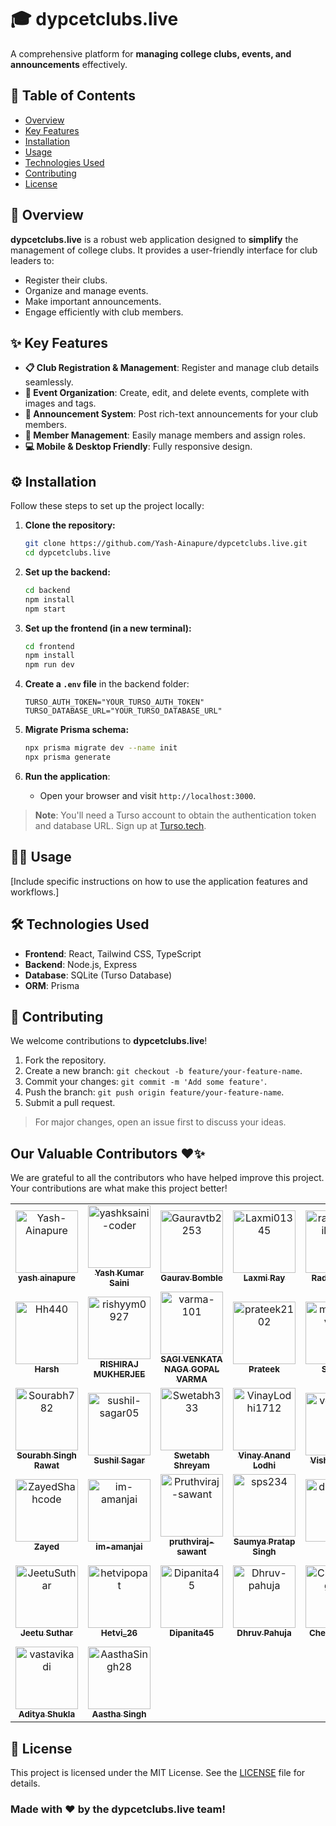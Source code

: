 

# 🎓 **dypcetclubs.live**

A comprehensive platform for **managing college clubs, events, and announcements** effectively.



## 🚀 **Table of Contents**

- [Overview](#overview)
- [Key Features](#key-features)
- [Installation](#installation)
- [Usage](#usage)
- [Technologies Used](#technologies-used)
- [Contributing](#contributing)
- [License](#license)



## 🌟 **Overview**

**dypcetclubs.live** is a robust web application designed to **simplify** the management of college clubs. It provides a user-friendly interface for club leaders to:

- Register their clubs.
- Organize and manage events.
- Make important announcements.
- Engage efficiently with club members.



## ✨ **Key Features**

- **📋 Club Registration & Management**: Register and manage club details seamlessly.
- **📅 Event Organization**: Create, edit, and delete events, complete with images and tags.
- **📢 Announcement System**: Post rich-text announcements for your club members.
- **👥 Member Management**: Easily manage members and assign roles.
- **💻 Mobile & Desktop Friendly**: Fully responsive design.


## ⚙️ **Installation**

Follow these steps to set up the project locally:

1. **Clone the repository:**
   ```bash
   git clone https://github.com/Yash-Ainapure/dypcetclubs.live.git
   cd dypcetclubs.live
   ```

2. **Set up the backend:**
   ```bash
   cd backend
   npm install
   npm start
   ```

3. **Set up the frontend (in a new terminal):**
   ```bash
   cd frontend
   npm install
   npm run dev
   ```

4. **Create a `.env` file** in the backend folder:
   ```
   TURSO_AUTH_TOKEN="YOUR_TURSO_AUTH_TOKEN"
   TURSO_DATABASE_URL="YOUR_TURSO_DATABASE_URL"
   ```

5. **Migrate Prisma schema:**
   ```bash
   npx prisma migrate dev --name init
   npx prisma generate
   ```

6. **Run the application**:
   - Open your browser and visit `http://localhost:3000`.

> **Note**: You'll need a Turso account to obtain the authentication token and database URL. Sign up at [Turso.tech](https://turso.tech/).



## 🧑‍💻 **Usage**

[Include specific instructions on how to use the application features and workflows.]



## 🛠️ **Technologies Used**

- **Frontend**: React, Tailwind CSS, TypeScript
- **Backend**: Node.js, Express
- **Database**: SQLite (Turso Database)
- **ORM**: Prisma



## 🤝 **Contributing**

We welcome contributions to **dypcetclubs.live**!

1. Fork the repository.
2. Create a new branch: `git checkout -b feature/your-feature-name`.
3. Commit your changes: `git commit -m 'Add some feature'`.
4. Push the branch: `git push origin feature/your-feature-name`.
5. Submit a pull request.

> For major changes, open an issue first to discuss your ideas.

## Our Valuable Contributors ❤️✨

We are grateful to all the contributors who have helped improve this project. Your contributions are what make this project better!

<!-- readme: contributors -start -->
<table>
	<tbody>
		<tr>
            <td align="center">
                <a href="https://github.com/Yash-Ainapure">
                    <img src="https://avatars.githubusercontent.com/u/136250383?v=4" width="100;" alt="Yash-Ainapure"/>
                    <br />
                    <sub><b>yash ainapure</b></sub>
                </a>
            </td>
            <td align="center">
                <a href="https://github.com/yashksaini-coder">
                    <img src="https://avatars.githubusercontent.com/u/115717039?v=4" width="100;" alt="yashksaini-coder"/>
                    <br />
                    <sub><b>Yash Kumar Saini</b></sub>
                </a>
            </td>
            <td align="center">
                <a href="https://github.com/Gauravtb2253">
                    <img src="https://avatars.githubusercontent.com/u/114927759?v=4" width="100;" alt="Gauravtb2253"/>
                    <br />
                    <sub><b>Gaurav Bomble</b></sub>
                </a>
            </td>
            <td align="center">
                <a href="https://github.com/Laxmi01345">
                    <img src="https://avatars.githubusercontent.com/u/122423386?v=4" width="100;" alt="Laxmi01345"/>
                    <br />
                    <sub><b>Laxmi Ray</b></sub>
                </a>
            </td>
            <td align="center">
                <a href="https://github.com/radheypatil6630">
                    <img src="https://avatars.githubusercontent.com/u/85211195?v=4" width="100;" alt="radheypatil6630"/>
                    <br />
                    <sub><b>Radhey patil</b></sub>
                </a>
            </td>
            <td align="center">
                <a href="https://github.com/NK-Works">
                    <img src="https://avatars.githubusercontent.com/u/132702983?v=4" width="100;" alt="NK-Works"/>
                    <br />
                    <sub><b>Anneshu Nag</b></sub>
                </a>
            </td>
		</tr>
		<tr>
            <td align="center">
                <a href="https://github.com/Hh440">
                    <img src="https://avatars.githubusercontent.com/u/91595810?v=4" width="100;" alt="Hh440"/>
                    <br />
                    <sub><b>Harsh</b></sub>
                </a>
            </td>
            <td align="center">
                <a href="https://github.com/rishyym0927">
                    <img src="https://avatars.githubusercontent.com/u/136720020?v=4" width="100;" alt="rishyym0927"/>
                    <br />
                    <sub><b>RISHIRAJ MUKHERJEE</b></sub>
                </a>
            </td>
            <td align="center">
                <a href="https://github.com/varma-101">
                    <img src="https://avatars.githubusercontent.com/u/138625491?v=4" width="100;" alt="varma-101"/>
                    <br />
                    <sub><b>SAGI VENKATA NAGA GOPAL VARMA</b></sub>
                </a>
            </td>
            <td align="center">
                <a href="https://github.com/prateek2102">
                    <img src="https://avatars.githubusercontent.com/u/130992856?v=4" width="100;" alt="prateek2102"/>
                    <br />
                    <sub><b>Prateek </b></sub>
                </a>
            </td>
            <td align="center">
                <a href="https://github.com/myselfshivams">
                    <img src="https://avatars.githubusercontent.com/u/143623476?v=4" width="100;" alt="myselfshivams"/>
                    <br />
                    <sub><b>Shivam </b></sub>
                </a>
            </td>
            <td align="center">
                <a href="https://github.com/siri-chandana-macha">
                    <img src="https://avatars.githubusercontent.com/u/180281799?v=4" width="100;" alt="siri-chandana-macha"/>
                    <br />
                    <sub><b>Siri Chandana Macha</b></sub>
                </a>
            </td>
		</tr>
		<tr>
            <td align="center">
                <a href="https://github.com/Sourabh782">
                    <img src="https://avatars.githubusercontent.com/u/103349890?v=4" width="100;" alt="Sourabh782"/>
                    <br />
                    <sub><b>Sourabh Singh Rawat</b></sub>
                </a>
            </td>
            <td align="center">
                <a href="https://github.com/sushil-sagar05">
                    <img src="https://avatars.githubusercontent.com/u/169032900?v=4" width="100;" alt="sushil-sagar05"/>
                    <br />
                    <sub><b>Sushil Sagar</b></sub>
                </a>
            </td>
            <td align="center">
                <a href="https://github.com/Swetabh333">
                    <img src="https://avatars.githubusercontent.com/u/109225662?v=4" width="100;" alt="Swetabh333"/>
                    <br />
                    <sub><b>Swetabh Shreyam</b></sub>
                </a>
            </td>
            <td align="center">
                <a href="https://github.com/VinayLodhi1712">
                    <img src="https://avatars.githubusercontent.com/u/135756009?v=4" width="100;" alt="VinayLodhi1712"/>
                    <br />
                    <sub><b>Vinay Anand Lodhi</b></sub>
                </a>
            </td>
            <td align="center">
                <a href="https://github.com/vedhcet-07">
                    <img src="https://avatars.githubusercontent.com/u/176995332?v=4" width="100;" alt="vedhcet-07"/>
                    <br />
                    <sub><b>Vishwas M D</b></sub>
                </a>
            </td>
            <td align="center">
                <a href="https://github.com/vivekrawat21">
                    <img src="https://avatars.githubusercontent.com/u/116631005?v=4" width="100;" alt="vivekrawat21"/>
                    <br />
                    <sub><b>Vivek Rawat</b></sub>
                </a>
            </td>
		</tr>
		<tr>
            <td align="center">
                <a href="https://github.com/ZayedShahcode">
                    <img src="https://avatars.githubusercontent.com/u/115407231?v=4" width="100;" alt="ZayedShahcode"/>
                    <br />
                    <sub><b>Zayed</b></sub>
                </a>
            </td>
            <td align="center">
                <a href="https://github.com/im-amanjai">
                    <img src="https://avatars.githubusercontent.com/u/145966547?v=4" width="100;" alt="im-amanjai"/>
                    <br />
                    <sub><b>im-amanjai</b></sub>
                </a>
            </td>
            <td align="center">
                <a href="https://github.com/Pruthviraj-sawant">
                    <img src="https://avatars.githubusercontent.com/u/157594404?v=4" width="100;" alt="Pruthviraj-sawant"/>
                    <br />
                    <sub><b>pruthviraj-sawant</b></sub>
                </a>
            </td>
            <td align="center">
                <a href="https://github.com/sps234">
                    <img src="https://avatars.githubusercontent.com/u/141764206?v=4" width="100;" alt="sps234"/>
                    <br />
                    <sub><b>Saumya Pratap Singh</b></sub>
                </a>
            </td>
            <td align="center">
                <a href="https://github.com/devxMani">
                    <img src="https://avatars.githubusercontent.com/u/122438942?v=4" width="100;" alt="devxMani"/>
                    <br />
                    <sub><b>MANI </b></sub>
                </a>
            </td>
            <td align="center">
                <a href="https://github.com/KrishChothani">
                    <img src="https://avatars.githubusercontent.com/u/143370415?v=4" width="100;" alt="KrishChothani"/>
                    <br />
                    <sub><b>Krish Chothani</b></sub>
                </a>
            </td>
		</tr>
		<tr>
            <td align="center">
                <a href="https://github.com/JeetuSuthar">
                    <img src="https://avatars.githubusercontent.com/u/129197623?v=4" width="100;" alt="JeetuSuthar"/>
                    <br />
                    <sub><b>Jeetu Suthar</b></sub>
                </a>
            </td>
            <td align="center">
                <a href="https://github.com/hetvipopat">
                    <img src="https://avatars.githubusercontent.com/u/157787846?v=4" width="100;" alt="hetvipopat"/>
                    <br />
                    <sub><b>Hetvi_26</b></sub>
                </a>
            </td>
            <td align="center">
                <a href="https://github.com/Dipanita45">
                    <img src="https://avatars.githubusercontent.com/u/132455672?v=4" width="100;" alt="Dipanita45"/>
                    <br />
                    <sub><b>Dipanita45</b></sub>
                </a>
            </td>
            <td align="center">
                <a href="https://github.com/Dhruv-pahuja">
                    <img src="https://avatars.githubusercontent.com/u/100836518?v=4" width="100;" alt="Dhruv-pahuja"/>
                    <br />
                    <sub><b>Dhruv Pahuja</b></sub>
                </a>
            </td>
            <td align="center">
                <a href="https://github.com/ChetanSingh14">
                    <img src="https://avatars.githubusercontent.com/u/153702696?v=4" width="100;" alt="ChetanSingh14"/>
                    <br />
                    <sub><b>Chetan SIngh</b></sub>
                </a>
            </td>
            <td align="center">
                <a href="https://github.com/jainaryan04">
                    <img src="https://avatars.githubusercontent.com/u/138214350?v=4" width="100;" alt="jainaryan04"/>
                    <br />
                    <sub><b>Aryan Ramesh Jain</b></sub>
                </a>
            </td>
		</tr>
		<tr>
            <td align="center">
                <a href="https://github.com/vastavikadi">
                    <img src="https://avatars.githubusercontent.com/u/160533006?v=4" width="100;" alt="vastavikadi"/>
                    <br />
                    <sub><b>Aditya Shukla</b></sub>
                </a>
            </td>
            <td align="center">
                <a href="https://github.com/AasthaSingh28">
                    <img src="https://avatars.githubusercontent.com/u/138100998?v=4" width="100;" alt="AasthaSingh28"/>
                    <br />
                    <sub><b>Aastha Singh</b></sub>
                </a>
            </td>
		</tr>
	<tbody>
</table>
<!-- readme: contributors -end -->

## 📄 **License**

This project is licensed under the MIT License. See the [LICENSE](LICENSE) file for details.

### Made with ❤️ by the dypcetclubs.live team!

